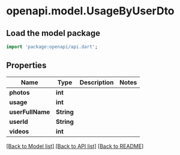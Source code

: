 # openapi.model.UsageByUserDto

## Load the model package
```dart
import 'package:openapi/api.dart';
```

## Properties
Name | Type | Description | Notes
------------ | ------------- | ------------- | -------------
**photos** | **int** |  | 
**usage** | **int** |  | 
**userFullName** | **String** |  | 
**userId** | **String** |  | 
**videos** | **int** |  | 

[[Back to Model list]](../README.md#documentation-for-models) [[Back to API list]](../README.md#documentation-for-api-endpoints) [[Back to README]](../README.md)


